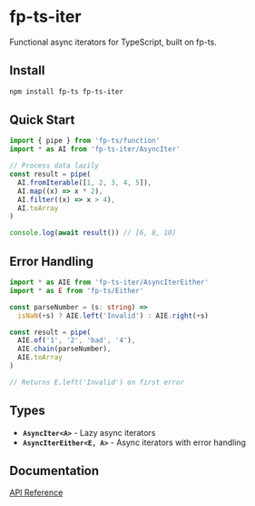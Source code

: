 # fp-ts-iter

Functional async iterators for TypeScript, built on fp-ts.

## Install

```bash
npm install fp-ts fp-ts-iter
```

## Quick Start

```typescript
import { pipe } from 'fp-ts/function'
import * as AI from 'fp-ts-iter/AsyncIter'

// Process data lazily
const result = pipe(
  AI.fromIterable([1, 2, 3, 4, 5]),
  AI.map((x) => x * 2),
  AI.filter((x) => x > 4),
  AI.toArray
)

console.log(await result()) // [6, 8, 10]
```

## Error Handling

```typescript
import * as AIE from 'fp-ts-iter/AsyncIterEither'
import * as E from 'fp-ts/Either'

const parseNumber = (s: string) =>
  isNaN(+s) ? AIE.left('Invalid') : AIE.right(+s)

const result = pipe(
  AIE.of('1', '2', 'bad', '4'),
  AIE.chain(parseNumber),
  AIE.toArray
)

// Returns E.left('Invalid') on first error
```

## Types

- **`AsyncIter<A>`** - Lazy async iterators
- **`AsyncIterEither<E, A>`** - Async iterators with error handling

## Documentation

[API Reference](https://mpontus.github.io/fp-ts-iter/)
